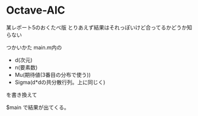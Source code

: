 Octave-AIC
==========

某レポート5のおくたべ版 
とりあえず結果はそれっぽいけど合ってるかどうか知らない


つかいかた
main.m内の
<ul>
<li>d(次元)</li>
<li>n(要素数)</li>
<li>Mu(期待値(3番目の分布で使う))</li>
<li>Sigma(d*dの共分散行列。上に同じく)</li>
</ul>
を書き換えて

$main
で結果が出てくる。

